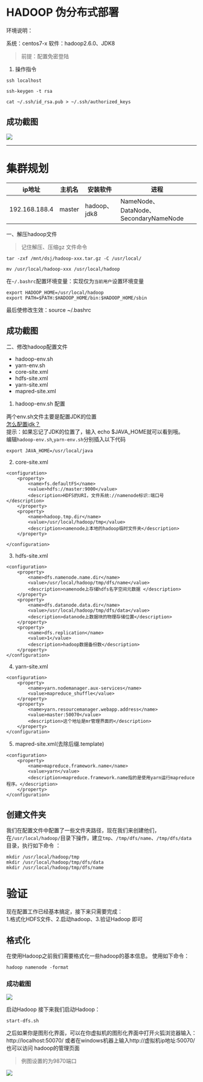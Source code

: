 # HADOOP 伪分布式部署
环境说明：

系统：centos7-x 软件：hadoop2.6.0、JDK8

> 前提：配置免密登陆
1. 操作指令
```
ssh localhost

ssh-keygen -t rsa

cat ~/.ssh/id_rsa.pub > ~/.ssh/authorized_keys

```

## 成功截图
![](http://tmp.mada8.com/201906142256_119.png)

---

# 集群规划
ip地址|主机名|安装软件|进程
-|-|-|-|
192.168.188.4|master|hadoop、jdk8|NameNode、 DataNode、SecondaryNameNode


一、解压hadoop文件
> 记住解压、压缩gz 文件命令
```
tar -zxf /mnt/dsj/hadoop-xxx.tar.gz -C /usr/local/

mv /usr/local/hadoop-xxx /usr/local/hadoop

```

在`~/.bashrc`配置环境变量：实现仅为`当前用户`设置环境变量
```
export HADOOP_HOME=/usr/local/hadoop
export PATH=$PATH:$HADOOP_HOME/bin:$HADOOP_HOME/sbin
```
最后使修改生效：source ~/.bashrc
## 成功截图

二、修改hadoop配置文件  
- hadoop-env.sh
- yarn-env.sh
- core-site.xml
- hdfs-site.xml
- yarn-site.xml
- mapred-site.xml

1. hadoop-env.sh 配置  

两个env.sh文件主要是配置JDK的位置  
[怎么配置jdk？](0.jdk安装+环境变量配置(所有组件通用).md)  
提示：如果忘记了JDK的位置了，输入 echo $JAVA_HOME就可以看到哦。  
编辑`hadoop-env.sh`,`yarn-env.sh`分别插入以下代码
```
export JAVA_HOME=/usr/local/java
```


2. core-site.xml
```
<configuration>
    <property>    
        <name>fs.defaultFS</name>
        <value>hdfs://master:9000</value>
        <description>HDFS的URI，文件系统://namenode标识:端口号</description>
    </property>
    <property>    
        <name>hadoop.tmp.dir</name>
        <value>/usr/local/hadoop/tmp</value>
        <description>namenode上本地的hadoop临时文件夹</description>  
    </property>

</configuration>
```

3. hdfs-site.xml
```
<configuration> 
    <property>
        <name>dfs.namenode.name.dir</name>
        <value>/usr/local/hadoop/tmp/dfs/name</value>
        <description>namenode上存储hdfs名字空间元数据 </description>
    </property>
    <property>
        <name>dfs.datanode.data.dir</name>
        <value>/usr/local/hadoop/tmp/dfs/data</value>
        <description>datanode上数据块的物理存储位置</description>
    </property>
    <property>
        <name>dfs.replication</name>
        <value>1</value>
        <description>hadoop数据备份数</description>
    </property>
</configuration>
```
4. yarn-site.xml
```
<configuration>
    <property>
        <name>yarn.nodemanager.aux-services</name>
        <value>mapreduce_shuffle</value>
    </property>
    <property>
        <name>yarn.resourcemanager.webapp.address</name>
        <value>master:50070</value>
        <description>这个地址是mr管理界面的</description>
    </property>
</configuration>
```
5. mapred-site.xml(去除后缀.template)
```
<configuration>
    <property>
        <name>mapreduce.framework.name</name>
        <value>yarn</value>
        <description>mapreduce.framework.name指的是使用yarn运行mapreduce程序。</description> 
    </property>
</configuration>
```
## 创建文件夹
我们在配置文件中配置了一些文件夹路径，现在我们来创建他们，在`/usr/local/hadoop/`目录下操作，建立`tmp`、`/tmp/dfs/name`、`/tmp/dfs/data`目录，执行如下命令 ：
```
mkdir /usr/local/hadoop/tmp 
mkdir /usr/local/hadoop/tmp/dfs/data 
mkdir /usr/local/hadoop/tmp/dfs/name
```
# 验证

现在配置工作已经基本搞定，接下来只需要完成：  
1.格式化HDFS文件、2.启动hadoop、3.验证Hadoop 即可

## 格式化
在使用Hadoop之前我们需要格式化一些hadoop的基本信息。 使用如下命令：  
```
hadoop namenode -format
```
### 成功截图
![](https://upload-images.jianshu.io/upload_images/7013389-959f6b44020ffa98.png?imageMogr2/auto-orient/strip%7CimageView2/2/w/1240)  

启动Hadoop
接下来我们启动Hadoop：
```
start-dfs.sh
```

之后如果你是图形化界面，可以在你虚拟机的图形化界面中打开火狐浏览器输入：http://localhost:50070/ 或者在windows机器上输入http://虚拟机ip地址:50070/ 也可以访问 hadoop的管理页面

> 例图设置的为9870端口  

![](https://upload-images.jianshu.io/upload_images/7013389-a79fc86b86825305.png?imageMogr2/auto-orient/strip%7CimageView2/2/w/1240)
